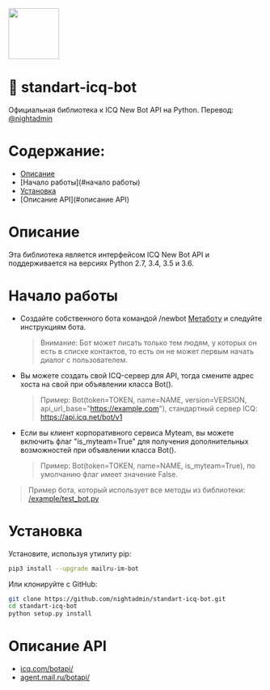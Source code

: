 <img src="https://github.com/mail-ru-im/bot-python/blob/master/logo.png" width="100" height="100">

# 🐍 standart-icq-bot

Официальная библиотека к ICQ New Bot API на Python. Перевод: [@nightadmin](https://vk.com/na_official)

# Содержание:
- [Описание](#описание)
- [Начало работы](#начало работы)
- [Установка](#установка)
- [Описание API](#описание API)

# Описание

Эта библиотека является интерфейсом ICQ New Bot API и поддерживается на версиях Python 2.7, 3.4, 3.5 и 3.6.

# Начало работы

* Создайте собственного бота командой /newbot <a href="https://icq.com/people/70001">Метаботу</a> и следуйте инструкциям бота.
    >Внимание: Бот может писать только тем людям, у которых он есть в списке контактов, то есть он не может первым начать диалог с пользователем.
* Вы можете создать свой ICQ-сервер для API, тогда смените адрес хоста на свой при объявлении класса Bot().
    > Пример: Bot(token=TOKEN, name=NAME, version=VERSION, api_url_base="https://example.com"), стандартный сервер ICQ: https://api.icq.net/bot/v1
* Если вы клиент корпоративного сервиса Myteam, вы можете включить флаг "is_myteam=True" для получения дополнительных возможностей при объявлении класса Bot().
    > Пример: Bot(token=TOKEN, name=NAME, is_myteam=True), по умолчанию флаг имеет значение False.


> Пример бота, который использует все методы из библиотеки: [/example/test_bot.py](https://github.com/nightadmin/standart-icq-bot/example/test_bot.py) 

# Установка
Установите, используя утилиту pip:
```bash
pip3 install --upgrade mailru-im-bot
```

Или клонируйте с GitHub:
```bash
git clone https://github.com/nightadmin/standart-icq-bot.git
cd standart-icq-bot
python setup.py install
```

# Описание API
<ul>
    <li><a href="https://icq.com/botapi/">icq.com/botapi/</a></li>
    <li><a href="https://agent.mail.ru/botapi/">agent.mail.ru/botapi/</a></li>
</ul>
